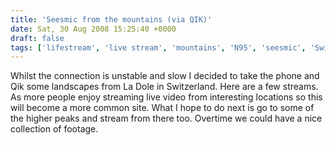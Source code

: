 ```yaml
---
title: 'Seesmic from the mountains (via QIK)'
date: Sat, 30 Aug 2008 15:25:40 +0000
draft: false
tags: ['lifestream', 'live stream', 'mountains', 'N95', 'seesmic', 'Swiss walks', 'switzerland']
---
```


Whilst the connection is unstable and slow I decided to take the phone and Qik some landscapes from La Dole in Switzerland. Here are a few streams. As more people enjoy streaming live video from interesting locations so this will become a more common site.     What I hope to do next is go to some of the higher peaks and stream from there too. Overtime we could have a nice collection of footage.